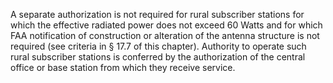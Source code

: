 A separate authorization is not required for rural subscriber stations for which the effective radiated power does not exceed 60 Watts and for which FAA notification of construction or alteration of the antenna structure is not required (see criteria in § 17.7 of this chapter). Authority to operate such rural subscriber stations is conferred by the authorization of the central office or base station from which they receive service.

